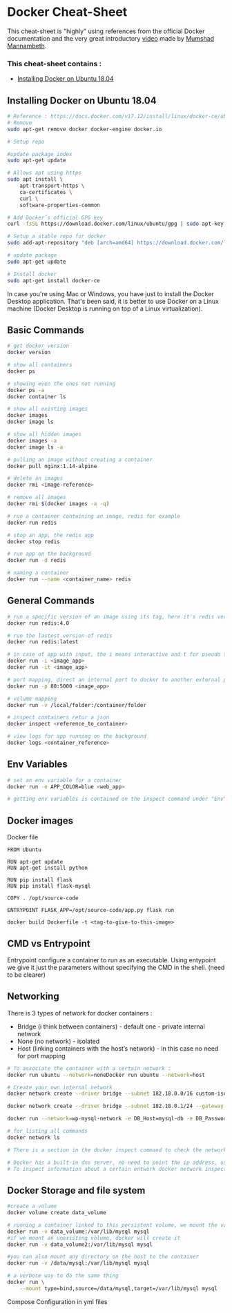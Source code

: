# Docker Cheat-Sheet

This cheat-sheet is "highly" using references from the official Docker documentation and the very great introductory [video](https://www.youtube.com/watch?v=zJ6WbK9zFpI) made by [Mumshad Mannambeth](https://github.com/mmumshad).

### This cheat-sheet contains :

- [Installing Docker on Ubuntu 18.04](#installing-docker-on-ubuntu-18-4)

## Installing Docker on Ubuntu 18.04

```bash
# Reference : https://docs.docker.com/v17.12/install/linux/docker-ce/ubuntu/#install-using-the-repository
# Remove
sudo apt-get remove docker docker-engine docker.io

# Setup repo

#update package index
sudo apt-get update

# Allows apt using https
sudo apt install \
	apt-transport-https \ 
	ca-certificates \
	curl \
	software-properties-common

# Add Docker’s official GPG key
curl -fsSL https://download.docker.com/linux/ubuntu/gpg | sudo apt-key add -

# Setup a stable repo for docker
sudo add-apt-repository "deb [arch=amd64] https://download.docker.com/linux/ubuntu bionic stable"

# update package
sudo apt-get update

# Install docker
sudo apt-get install docker-ce
```

In case you're using Mac or Windows, you have just to install the Docker Desktop application. That's been said, it is better to use Docker on a Linux machine (Docker Desktop is running on top of a Linux virtualization).

## Basic Commands

```bash
# get docker version
docker version

# show all containers
docker ps

# showing even the ones not running
docker ps -a
docker container ls

# show all existing images 
docker images
docker image ls

# show all hidden images
docker images -a
docker image ls -a

# pulling an image without creating a container
docker pull nginx:1.14-alpine

# delete an images
docker rmi <image-reference>

# remove all images
docker rmi $(docker images -a -q)

# run a container containing an image, redis for example
docker run redis

# stop an app, the redis app
docker stop redis

# run app on the background
docker run -d redis

# naming a container
docker run --name <container_name> redis
```

## General Commands

```bash
# run a specific version of an image using its tag, here it's redis version 4.0
docker run redis:4.0

# run the lastest version of redis
docker run redis:latest

# in case of app with input, the i means interactive and t for pseudo terminal
docker run -i <image_app>
docker run -it <image_app>

# port mapping, direct an internal port to docker to another external port (pipeline)
docker run -p 80:5000 <image_app>

# volume mapping
docker run -v /local/folder:/container/folder

# inspect containers retur a json
docker inspect <reference_to_container>

# view logs for app running on the background
docker logs <container_reference>
```



## Env Variables

```bash
# set an env variable for a container
docker run -e APP_COLOR=blue <web_app>

# getting env variables is contained on the inspect command under "Env" key
```



## Docker images

Docker file

```
FROM Ubuntu

RUN apt-get update
RUN apt-get install python

RUN pip install flask
RUN pip install flask-mysql

COPY . /opt/source-code

ENTRYPOINT FLASK_APP=/opt/source-code/app.py flask run
```



`docker build Dockerfile -t <tag-to-give-to-this-image>`



## CMD vs Entrypoint

 Entrypoint configure a container to run as an executable. Using entypoint we give it just the parameters without specifying the CMD in the shell. (need to be clearer)

## Networking

There is 3 types of network for docker containers : 

- Bridge (i think between containers) - default one - private internal network
- None (no network) - isolated
- Host (linking containers with the host’s network) - in this case no need for port mapping

```bash
# To associate the container with a certain network :
docker run ubuntu --network=noneDocker run ubuntu --network=host

# Create your own internal network 
docker network create --driver bridge --subnet 182.18.0.0/16 custom-isolated-network

docker network create --driver bridge --subnet 182.18.0.1/24 --gateway 182.18.0.1 wp-mysql-network

docker run --network=wp-mysql-network -e DB_Host=mysql-db -e DB_Password=db_pass123 -p 38080:8080 --name webapp --link mysql-db:mysql-db -d kodekloud/simple-webapp-mysql

# for listing all commands
docker network ls 

# There is a section in the docker inspect command to check the network configurations for a container

# Docker has a built-in dns server, no need to point the ip address, using the container name is sufficient.
# To inspect information about a certain entwork docker network inspect bridge
```



## Docker Storage and file system

```bash
#create a volume
docker volume create data_volume

# running a container linked to this persistent volume, we mount the volume inside the container
docker run -v data_volume:/var/lib/mysql mysql
#if we mount an unexisting volume, docker will create it
docker run -v data_volume2:/var/lib/mysql mysql

#you can also mount any directory on the host to the container
docker run -v /data/mysql:/var/lib/mysql mysql

# a verbose way to do the same thing
docker run \
	--mount type=bind,source=/data/mysql,target=/var/lib/mysql mysql
```





Compose
Configuration in yml files